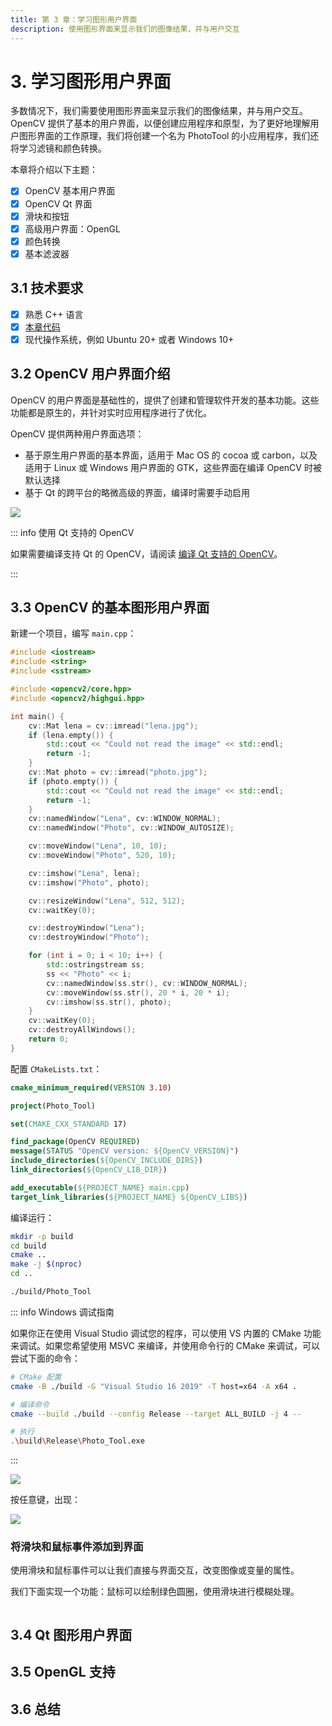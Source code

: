```yaml
---
title: 第 3 章：学习图形用户界面
description: 使用图形界面来显示我们的图像结果，并与用户交互
---
```


# 3. 学习图形用户界面

多数情况下，我们需要使用图形界面来显示我们的图像结果，并与用户交互。OpenCV 提供了基本的用户界面，以便创建应用程序和原型，为了更好地理解用户图形界面的工作原理，我们将创建一个名为 PhotoTool 的小应用程序，我们还将学习滤镜和颜色转换。

本章将介绍以下主题：
- [x] OpenCV 基本用户界面
- [x] OpenCV Qt 界面
- [x] 滑块和按钮
- [x] 高级用户界面：OpenGL
- [x] 颜色转换
- [x] 基本滤波器

## 3.1 技术要求

- [x] 熟悉 C++ 语言
- [x] [本章代码](https://github.com/PacktPublishing/Learn-OpenCV-4-By-Building-Projects-Second-Edition/tree/master/Chapter_03)
- [x] 现代操作系统，例如 Ubuntu 20+ 或者 Windows 10+

## 3.2 OpenCV 用户界面介绍

OpenCV 的用户界面是基础性的，提供了创建和管理软件开发的基本功能。这些功能都是原生的，并针对实时应用程序进行了优化。

OpenCV 提供两种用户界面选项：
- 基于原生用户界面的基本界面，适用于 Mac OS 的 cocoa 或 carbon，以及适用于 Linux 或 Windows 用户界面的 GTK，这些界面在编译 OpenCV 时被默认选择
- 基于 Qt 的跨平台的略微高级的界面，编译时需要手动启用

![](./images/2022-11-10-16-28-22.webp)

::: info 使用 Qt 支持的 OpenCV

如果需要编译支持 Qt 的 OpenCV，请阅读 [编译 Qt 支持的 OpenCV](../../opencv-development-practice/complie-and-build-guide/#_2-构建-qt-支持)。

:::

## 3.3 OpenCV 的基本图形用户界面

新建一个项目，编写 `main.cpp`：

```cpp
#include <iostream>
#include <string>
#include <sstream>

#include <opencv2/core.hpp>
#include <opencv2/highgui.hpp>

int main() {
    cv::Mat lena = cv::imread("lena.jpg");
    if (lena.empty()) {
        std::cout << "Could not read the image" << std::endl;
        return -1;
    }
    cv::Mat photo = cv::imread("photo.jpg");
    if (photo.empty()) {
        std::cout << "Could not read the image" << std::endl;
        return -1;
    }
    cv::namedWindow("Lena", cv::WINDOW_NORMAL);
    cv::namedWindow("Photo", cv::WINDOW_AUTOSIZE);

    cv::moveWindow("Lena", 10, 10);
    cv::moveWindow("Photo", 520, 10);

    cv::imshow("Lena", lena);
    cv::imshow("Photo", photo);

    cv::resizeWindow("Lena", 512, 512);
    cv::waitKey(0);

    cv::destroyWindow("Lena");
    cv::destroyWindow("Photo");

    for (int i = 0; i < 10; i++) {
        std::ostringstream ss;
        ss << "Photo" << i;
        cv::namedWindow(ss.str(), cv::WINDOW_NORMAL);
        cv::moveWindow(ss.str(), 20 * i, 20 * i);
        cv::imshow(ss.str(), photo);
    }
    cv::waitKey(0);
    cv::destroyAllWindows();
    return 0;
}
```

配置 `CMakeLists.txt`：

```cmake
cmake_minimum_required(VERSION 3.10)

project(Photo_Tool)

set(CMAKE_CXX_STANDARD 17)

find_package(OpenCV REQUIRED)
message(STATUS "OpenCV version: ${OpenCV_VERSION}")
include_directories(${OpenCV_INCLUDE_DIRS})
link_directories(${OpenCV_LIB_DIR})

add_executable(${PROJECT_NAME} main.cpp)
target_link_libraries(${PROJECT_NAME} ${OpenCV_LIBS})
```

编译运行：

```bash
mkdir -p build
cd build
cmake ..
make -j $(nproc)
cd ..

./build/Photo_Tool
```

::: info Windows 调试指南

如果你正在使用 Visual Studio 调试您的程序，可以使用 VS 内置的 CMake 功能来调试。如果您希望使用 MSVC 来编译，并使用命令行的 CMake 来调试，可以尝试下面的命令：

```bash
# CMake 配置
cmake -B ./build -G "Visual Studio 16 2019" -T host=x64 -A x64 .

# 编译命令
cmake --build ./build --config Release --target ALL_BUILD -j 4 --

# 执行
.\build\Release\Photo_Tool.exe
```

:::

![](./images/2022-11-10-16-28-22.webp)

按任意键，出现：

![](./images/2022-11-10-16-36-45.webp)

### 将滑块和鼠标事件添加到界面

使用滑块和鼠标事件可以让我们直接与界面交互，改变图像或变量的属性。

我们下面实现一个功能：鼠标可以绘制绿色圆圈，使用滑块进行模糊处理。

```c++

```

## 3.4 Qt 图形用户界面

## 3.5 OpenGL 支持

## 3.6 总结
